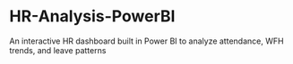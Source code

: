 # HR-Analysis-PowerBI
An interactive HR dashboard built in Power BI to analyze attendance, WFH trends, and leave patterns
